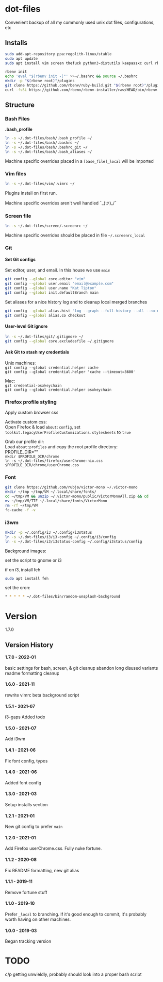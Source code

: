 # dot-files
Convenient backup of all my commonly used unix dot files, configurations, etc  

## Installs

```bash
sudo add-apt-repository ppa:regolith-linux/stable
sudo apt update
sudo apt install vim screen thefuck python3-distutils keepassxc curl rbenv i3-gaps i3status
```

```bash
rbenv init
echo 'eval "$(rbenv init -)"' >>~/.bashrc && source ~/.bashrc
mkdir -p "$(rbenv root)"/plugins
git clone https://github.com/rbenv/ruby-build.git "$(rbenv root)"/plugins/ruby-build
curl -fsSL https://github.com/rbenv/rbenv-installer/raw/HEAD/bin/rbenv-doctor | bash
```


## Structure

### Bash Files

**.bash_profile**

```bash
ln -s ~/.dot-files/bash/.bash_profile ~/
ln -s ~/.dot-files/bash/.bashrc ~/
ln -s ~/.dot-files/bash/.bashrc_git ~/
ln -s ~/.dot-files/bash/.bash_aliases ~/
```

Machine specific overrides placed in a `[base_file]_local` will be imported

### Vim files

```bash
ln -s ~/.dot-files/vim/.vimrc ~/
```
Plugins install on first run.

Machine specific overrides aren't well handled ¯\_(ツ)_/¯  

### Screen file

```bash
ln -s ~/.dot-files/screen/.screenrc ~/
```

Machine specific overrides should be placed in file `~/.screenrc_local`  

### Git
#### Set Git configs

Set editor, user, and email. In this house we use `main`  

```bash
git config --global core.editor "vim"
git config --global user.email "email@example.com"
git config --global user.name "Kat Tipton"
git config --global init.defaultBranch main
```

Set aliases for a nice history log and to cleanup local merged branches  

```bash
git config --global alias.hist "log --graph --full-history --all --no-merges --pretty=format:'%Cred%h%Creset %ad %s %C(green)%d%Creset %C(bold blue)<%an>%Creset' --date=short"
git config --global alias.co checkout
```

#### User-level Git ignore

```bash
ln -s ~/.dot-files/git/.gitignore ~/
git config --global core.excludesfile ~/.gitignore
```

#### Ask Git to stash my credentials

Unix machines:  
`git config --global credential.helper cache`  
`git config --global credential.helper 'cache --timeout=3600'`  

Mac:  
`git credential-osxkeychain`  
`git config --global credential.helper osxkeychain`  

### Firefox profile styling

Apply custom browser css  

Activate custom css:  
Open Firefox & load `about:config`, set `toolkit.legacyUserProfileCustomizations.stylesheets` to `true`  

Grab our profile dir:  
Load `about:profiles` and copy the root profile directory:  
PROFILE_DIR=""  
`mkdir $PROFILE_DIR/chrome`  
`ln -s ~/.dot-files/firefox/userChrome-nix.css $PROFILE_DIR/chrome/userChrome.css`  


### Font

```bash
git clone https://github.com/rubjo/victor-mono ~/.victor-mono
mkdir ~/tmp ~/tmp/VM ~/.local/share/fonts/
cd ~/tmp/VM && unzip ~/.victor-mono/public/VictorMonoAll.zip && cd
mv ~/tmp/VM/TTF ~/.local/share/fonts/VictorMono
rm -rf ~/tmp/VM
fc-cache -f -v
```

### i3wm

```bash
mkdir -p ~/.config/i3 ~/.config/i3status
ln -s ~/.dot-files/i3/i3-config ~/.config/i3/config
ln -s ~/.dot-files/i3/i3status-config ~/.config/i3status/config
```

Background images:

set the script to gnome or i3

if on i3, install feh
```bash
sudo apt install feh
```

set the cron:
```bash
* * * * * ~/.dot-files/bin/random-unsplash-background
```



# Version

1.7.0

## Version History
#### 1.7.0 - 2022-01
basic settings for bash, screen, & git cleanup
abandon long disused variants
readme formatting cleanup
#### 1.6.0 - 2021-11
rewrite vimrc
beta background script
#### 1.5.1 - 2021-07
i3-gaps
Added todo
#### 1.5.0 - 2021-07
Add i3wm
#### 1.4.1 - 2021-06
Fix font config, typos
#### 1.4.0 - 2021-06
Added font config
#### 1.3.0 - 2021-03
Setup installs section  
#### 1.2.1 - 2021-01
New git config to prefer `main`  
#### 1.2.0 - 2021-01
Add Firefox userChrome.css. Fully nuke fortune.  
#### 1.1.2 - 2020-08
Fix README formatting, new git alias  
#### 1.1.1 - 2019-11
Remove fortune stuff  
#### 1.1.0 - 2019-10
Prefer `_local` to branching. If it's good enough to commit, it's probably worth having on other machines.  
#### 1.0.0 - 2019-03
Began tracking version  

# TODO
c/p getting unwieldly, probably should look into a proper bash script
